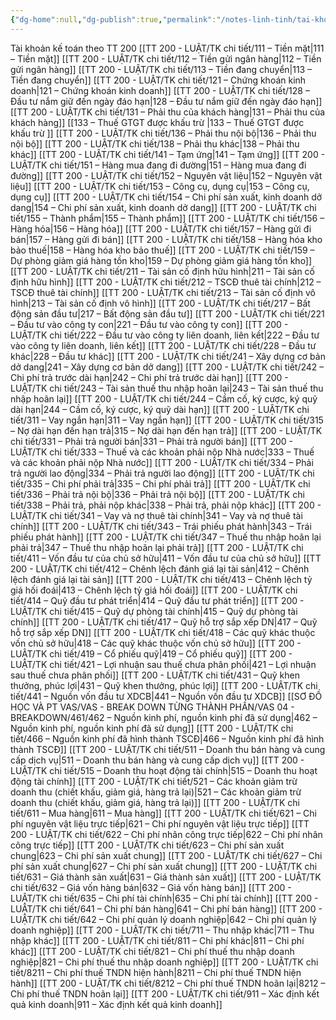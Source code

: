 ```yaml
---
{"dg-home":null,"dg-publish":true,"permalink":"/notes-linh-tinh/tai-khoan-ke-toan-theo-tt-200/","dgPassFrontmatter":true,"noteIcon":""}
---
```



Tài khoản kế toán theo TT 200
[[TT 200 - LUẬT/TK chi tiết/111 – Tiền mặt\|111 – Tiền mặt]]
[[TT 200 - LUẬT/TK chi tiết/112 – Tiền gửi ngân hàng\|112 – Tiền gửi ngân hàng]]
[[TT 200 - LUẬT/TK chi tiết/113 – Tiền đang chuyển\|113 – Tiền đang chuyển]]
[[TT 200 - LUẬT/TK chi tiết/121 – Chứng khoán kinh doanh\|121 – Chứng khoán kinh doanh]]
[[TT 200 - LUẬT/TK chi tiết/128 – Đầu tư nắm giữ đến ngày đáo hạn\|128 – Đầu tư nắm giữ đến ngày đáo hạn]]
[[TT 200 - LUẬT/TK chi tiết/131 – Phải thu của khách hàng\|131 – Phải thu của khách hàng]]
[[133 – Thuế GTGT được khấu trừ \|133 – Thuế GTGT được khấu trừ ]]
[[TT 200 - LUẬT/TK chi tiết/136 – Phải thu nội bộ\|136 – Phải thu nội bộ]]
[[TT 200 - LUẬT/TK chi tiết/138 – Phải thu khác\|138 – Phải thu khác]]
[[TT 200 - LUẬT/TK chi tiết/141 – Tạm ứng\|141 – Tạm ứng]]
[[TT 200 - LUẬT/TK chi tiết/151 – Hàng mua đang đi đường\|151 – Hàng mua đang đi đường]]
[[TT 200 - LUẬT/TK chi tiết/152 – Nguyên vật liệu\|152 – Nguyên vật liệu]]
[[TT 200 - LUẬT/TK chi tiết/153 – Công cụ, dụng cụ\|153 – Công cụ, dụng cụ]]
[[TT 200 - LUẬT/TK chi tiết/154 – Chi phí sản xuất, kinh doanh dở dang\|154 – Chi phí sản xuất, kinh doanh dở dang]]
[[TT 200 - LUẬT/TK chi tiết/155 – Thành phẩm\|155 – Thành phẩm]]
[[TT 200 - LUẬT/TK chi tiết/156 – Hàng hóa\|156 – Hàng hóa]]
[[TT 200 - LUẬT/TK chi tiết/157 – Hàng gửi đi bán\|157 – Hàng gửi đi bán]]
[[TT 200 - LUẬT/TK chi tiết/158 – Hàng hóa kho bảo thuế\|158 – Hàng hóa kho bảo thuế]]
[[TT 200 - LUẬT/TK chi tiết/159 – Dự phòng giảm giá hàng tồn kho\|159 – Dự phòng giảm giá hàng tồn kho]]
[[TT 200 - LUẬT/TK chi tiết/211 – Tài sản cố định hữu hình\|211 – Tài sản cố định hữu hình]]
[[TT 200 - LUẬT/TK chi tiết/212 – TSCĐ thuê tài chính\|212 – TSCĐ thuê tài chính]]
[[TT 200 - LUẬT/TK chi tiết/213 – Tài sản cố định vô hình\|213 – Tài sản cố định vô hình]]
[[TT 200 - LUẬT/TK chi tiết/217 – Bất động sản đầu tư\|217 – Bất động sản đầu tư]]
[[TT 200 - LUẬT/TK chi tiết/221 – Đầu tư vào công ty con\|221 – Đầu tư vào công ty con]]
[[TT 200 - LUẬT/TK chi tiết/222 – Đầu tư vào công ty liên doanh, liên kết\|222 – Đầu tư vào công ty liên doanh, liên kết]]
[[TT 200 - LUẬT/TK chi tiết/228 – Đầu tư khác\|228 – Đầu tư khác]]
[[TT 200 - LUẬT/TK chi tiết/241 – Xây dựng cơ bản dở dang\|241 – Xây dựng cơ bản dở dang]]
[[TT 200 - LUẬT/TK chi tiết/242 – Chi phí trả trước dài hạn\|242 – Chi phí trả trước dài hạn]]
[[TT 200 - LUẬT/TK chi tiết/243 – Tài sản thuế thu nhập hoãn lại\|243 – Tài sản thuế thu nhập hoãn lại]]
[[TT 200 - LUẬT/TK chi tiết/244 – Cầm cố, ký cược, ký quỹ dài hạn\|244 – Cầm cố, ký cược, ký quỹ dài hạn]] 
[[TT 200 - LUẬT/TK chi tiết/311 – Vay ngắn hạn\|311 – Vay ngắn hạn]] 
[[TT 200 - LUẬT/TK chi tiết/315 – Nợ dài hạn đến hạn trả\|315 – Nợ dài hạn đến hạn trả]] 
[[TT 200 - LUẬT/TK chi tiết/331 – Phải trả người bán\|331 – Phải trả người bán]]
[[TT 200 - LUẬT/TK chi tiết/333 – Thuế và các khoản phải nộp Nhà nước\|333 – Thuế và các khoản phải nộp Nhà nước]]
[[TT 200 - LUẬT/TK chi tiết/334 – Phải trả người lao động\|334 – Phải trả người lao động]]
[[TT 200 - LUẬT/TK chi tiết/335 – Chi phí phải trả\|335 – Chi phí phải trả]] 
[[TT 200 - LUẬT/TK chi tiết/336 – Phải trả nội bộ\|336 – Phải trả nội bộ]]
[[TT 200 - LUẬT/TK chi tiết/338 – Phải trả, phải nộp khác\|338 – Phải trả, phải nộp khác]] 
[[TT 200 - LUẬT/TK chi tiết/341 – Vay và nợ thuê tài chính\|341 – Vay và nợ thuê tài chính]] 
[[TT 200 - LUẬT/TK chi tiết/343 – Trái phiếu phát hành\|343 – Trái phiếu phát hành]]
[[TT 200 - LUẬT/TK chi tiết/347 – Thuế thu nhập hoãn lại phải trả\|347 – Thuế thu nhập hoãn lại phải trả]]
[[TT 200 - LUẬT/TK chi tiết/411 – Vốn đầu tư của chủ sở hữu\|411 – Vốn đầu tư của chủ sở hữu]]
[[TT 200 - LUẬT/TK chi tiết/412 – Chênh lệch đánh giá lại tài sản\|412 – Chênh lệch đánh giá lại tài sản]]
[[TT 200 - LUẬT/TK chi tiết/413 – Chênh lệch tỷ giá hối đoái\|413 – Chênh lệch tỷ giá hối đoái]]
[[TT 200 - LUẬT/TK chi tiết/414 – Quỹ đầu tư phát triển\|414 – Quỹ đầu tư phát triển]]
[[TT 200 - LUẬT/TK chi tiết/415 – Quỹ dự phòng tài chính\|415 – Quỹ dự phòng tài chính]]
[[TT 200 - LUẬT/TK chi tiết/417 – Quỹ hỗ trợ sắp xếp DN\|417 – Quỹ hỗ trợ sắp xếp DN]]
[[TT 200 - LUẬT/TK chi tiết/418 – Các quỹ khác thuộc vốn chủ sở hữu\|418 – Các quỹ khác thuộc vốn chủ sở hữu]]
[[TT 200 - LUẬT/TK chi tiết/419 – Cổ phiếu quỹ\|419 – Cổ phiếu quỹ]]
[[TT 200 - LUẬT/TK chi tiết/421 – Lợi nhuận sau thuế chưa phân phối\|421 – Lợi nhuận sau thuế chưa phân phối]]
[[TT 200 - LUẬT/TK chi tiết/431 – Quỹ khen thưởng, phúc lợi\|431 – Quỹ khen thưởng, phúc lợi]]
[[TT 200 - LUẬT/TK chi tiết/441 – Nguồn vốn đầu tư XDCB\|441 – Nguồn vốn đầu tư XDCB]]
[[SƠ ĐỒ HỌC VÀ PT VAS/VAS - BREAK DOWN TỪNG THÀNH PHẦN/VAS 04 - BREAKDOWN/461/462 – Nguồn kinh phí, nguồn kinh phí đã sử dụng\|462 – Nguồn kinh phí, nguồn kinh phí đã sử dụng]]
[[TT 200 - LUẬT/TK chi tiết/466 – Nguồn kinh phí đã hình thành TSCĐ\|466 – Nguồn kinh phí đã hình thành TSCĐ]]
[[TT 200 - LUẬT/TK chi tiết/511 – Doanh thu bán hàng và cung cấp dịch vụ\|511 – Doanh thu bán hàng và cung cấp dịch vụ]]
[[TT 200 - LUẬT/TK chi tiết/515 – Doanh thu hoạt động tài chính\|515 – Doanh thu hoạt động tài chính]]
[[TT 200 - LUẬT/TK chi tiết/521 – Các khoản giảm trừ doanh thu (chiết khấu, giảm giá, hàng trả lại)\|521 – Các khoản giảm trừ doanh thu (chiết khấu, giảm giá, hàng trả lại)]] 
[[TT 200 - LUẬT/TK chi tiết/611 – Mua hàng\|611 – Mua hàng]]
[[TT 200 - LUẬT/TK chi tiết/621 – Chi phí nguyên vật liệu trực tiếp\|621 – Chi phí nguyên vật liệu trực tiếp]]
[[TT 200 - LUẬT/TK chi tiết/622 – Chi phí nhân công trực tiếp\|622 – Chi phí nhân công trực tiếp]]
[[TT 200 - LUẬT/TK chi tiết/623 – Chi phí sản xuất chung\|623 – Chi phí sản xuất chung]] 
[[TT 200 - LUẬT/TK chi tiết/627 – Chi phí sản xuất chung\|627 – Chi phí sản xuất chung]] 
[[TT 200 - LUẬT/TK chi tiết/631 – Giá thành sản xuất\|631 – Giá thành sản xuất]] 
[[TT 200 - LUẬT/TK chi tiết/632 – Giá vốn hàng bán\|632 – Giá vốn hàng bán]] 
[[TT 200 - LUẬT/TK chi tiết/635 – Chi phí tài chính\|635 – Chi phí tài chính]]
[[TT 200 - LUẬT/TK chi tiết/641 – Chi phí bán hàng\|641 – Chi phí bán hàng]]
[[TT 200 - LUẬT/TK chi tiết/642 – Chi phí quản lý doanh nghiệp\|642 – Chi phí quản lý doanh nghiệp]]
[[TT 200 - LUẬT/TK chi tiết/711 – Thu nhập khác\|711 – Thu nhập khác]]
[[TT 200 - LUẬT/TK chi tiết/811 – Chi phí khác\|811 – Chi phí khác]] 
[[TT 200 - LUẬT/TK chi tiết/821 – Chi phí thuế thu nhập doanh nghiệp\|821 – Chi phí thuế thu nhập doanh nghiệp]]
[[TT 200 - LUẬT/TK chi tiết/8211 – Chi phí thuế TNDN hiện hành\|8211 – Chi phí thuế TNDN hiện hành]]
[[TT 200 - LUẬT/TK chi tiết/8212 – Chi phí thuế TNDN hoãn lại\|8212 – Chi phí thuế TNDN hoãn lại]]
[[TT 200 - LUẬT/TK chi tiết/911 – Xác định kết quả kinh doanh\|911 – Xác định kết quả kinh doanh]] 